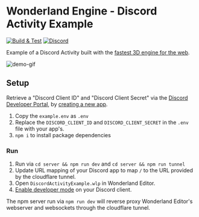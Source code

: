 # Wonderland Engine - Discord Activity Example

[![Build & Test](https://github.com/WonderlandEngine/discord-activity-example/actions/workflows/github-pages.yml/badge.svg)](https://github.com/WonderlandEngine/discord-activity-example/actions/workflows/github-pages.yml)
[![Discord][discord]](https://discord.wonderlandengine.com)

Example of a Discord Activity built with the [fastest 3D engine for the web](https://wonderlandengine.com).

![demo-gif](https://github.com/WonderlandEngine/discord-activity-example/blob/main/images/wonderland-engine-discord-activity.gif)

## Setup

Retrieve a "Discord Client ID" and "Discord Client Secret" via the [Discord Developer Portal](https://discord.com/developers/docs/activities/overview),
by [creating a new app](https://discord.com/developers/docs/activities/building-an-activity#step-1-creating-a-new-app).

1. Copy the `example.env` as `.env`
2. Replace the `DISCORD_CLIENT_ID` and `DISCORD_CLIENT_SECRET` in the `.env` file with your app's.
3. `npm i` to install package dependencies

### Run

1. Run via `cd server && npm run dev` and `cd server && npm run tunnel`
2. Update URL mapping of your Discord app to map `/` to the URL provided by the cloudflare tunnel.
2. Open `DiscordActivityExample.wlp` in Wonderland Editor.
3. [Enable developer mode](https://discord.com/developers/docs/activities/building-an-activity#enable-developer-mode-in-your-client) on your Discord client.

The npm server run via `npm run dev` will reverse proxy Wonderland Editor's webserver and websockets
through the cloudflare tunnel.

[discord]: https://img.shields.io/discord/669166325456699392
